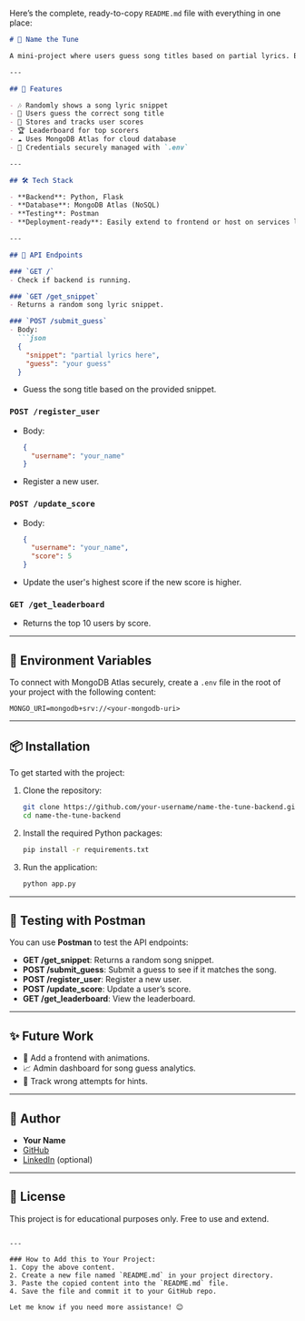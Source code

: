 Here’s the complete, ready-to-copy `README.md` file with everything in one place:

```markdown
# 🎵 Name the Tune

A mini-project where users guess song titles based on partial lyrics. Built using **Flask** and **MongoDB Atlas**. Ideal for learning backend APIs, database integration, and basic game logic.

---

## 🚀 Features

- 🎶 Randomly shows a song lyric snippet  
- 🧠 Users guess the correct song title  
- 🧾 Stores and tracks user scores  
- 🏆 Leaderboard for top scorers  
- ☁️ Uses MongoDB Atlas for cloud database  
- 🔐 Credentials securely managed with `.env`

---

## 🛠️ Tech Stack

- **Backend**: Python, Flask  
- **Database**: MongoDB Atlas (NoSQL)  
- **Testing**: Postman  
- **Deployment-ready**: Easily extend to frontend or host on services like Render/Heroku

---

## 📁 API Endpoints

### `GET /`
- Check if backend is running.

### `GET /get_snippet`
- Returns a random song lyric snippet.

### `POST /submit_guess`
- Body:
  ```json
  {
    "snippet": "partial lyrics here",
    "guess": "your guess"
  }
  ```
- Guess the song title based on the provided snippet.

### `POST /register_user`
- Body:
  ```json
  {
    "username": "your_name"
  }
  ```
- Register a new user.

### `POST /update_score`
- Body:
  ```json
  {
    "username": "your_name",
    "score": 5
  }
  ```
- Update the user's highest score if the new score is higher.

### `GET /get_leaderboard`
- Returns the top 10 users by score.

---

## 🔐 Environment Variables

To connect with MongoDB Atlas securely, create a `.env` file in the root of your project with the following content:

```
MONGO_URI=mongodb+srv://<your-mongodb-uri>
```

---

## 📦 Installation

To get started with the project:

1. Clone the repository:

   ```bash
   git clone https://github.com/your-username/name-the-tune-backend.git
   cd name-the-tune-backend
   ```

2. Install the required Python packages:

   ```bash
   pip install -r requirements.txt
   ```

3. Run the application:

   ```bash
   python app.py
   ```

---

## 🧪 Testing with Postman

You can use **Postman** to test the API endpoints:

- **GET /get_snippet**: Returns a random song snippet.
- **POST /submit_guess**: Submit a guess to see if it matches the song.
- **POST /register_user**: Register a new user.
- **POST /update_score**: Update a user’s score.
- **GET /get_leaderboard**: View the leaderboard.

---

## ✨ Future Work

- 🎨 Add a frontend with animations.
- 📈 Admin dashboard for song guess analytics.
- 🧩 Track wrong attempts for hints.

---

## 👤 Author

- **Your Name**
- [GitHub](https://github.com/your-username)
- [LinkedIn](https://linkedin.com/in/your-profile) (optional)

---

## 📄 License

This project is for educational purposes only. Free to use and extend.
```

---

### How to Add this to Your Project:
1. Copy the above content.
2. Create a new file named `README.md` in your project directory.
3. Paste the copied content into the `README.md` file.
4. Save the file and commit it to your GitHub repo.

Let me know if you need more assistance! 😊
